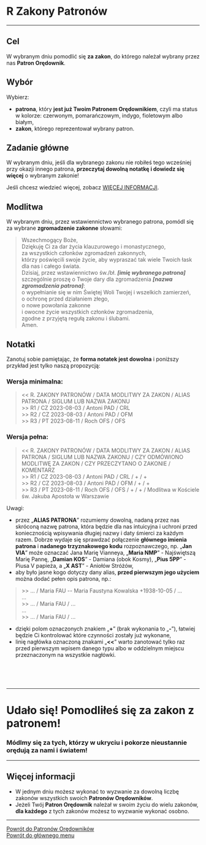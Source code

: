 # <span class="status status-list"><span class="status status-list">R</span> Zakony Patronów</span>
---
## Cel
W <span class="selected-day-info">wybranym dniu</span> pomodlić się **za zakon**, do którego należał wybrany przez nas **Patron Orędownik**.
## Wybór
Wybierz:
- **patrona**, który **jest już Twoim Patronem Orędownikiem**, czyli ma status w kolorze: <span class="status status-red">czerwonym</span>, <span class="status status-orange">pomarańczowym</span>, <span class="status status-indigo">indygo</span>, <span class="status status-violet">fioletowym</span> albo <span class="status status-white">białym</span>,
- **zakon**, którego reprezentował wybrany patron.
## Zadanie główne
W <span class="selected-day-info">wybranym dniu</span>, jeśli dla wybranego zakonu nie robiłeś tego wcześniej przy okazji innego patrona, **przeczytaj dowolną notatkę i dowiedz się więcej** o wybranym zakonie!

Jeśli chcesz wiedzieć więcej, zobacz [WIĘCEJ INFORMACJI](#zakony-patronow-wiecej-informacji).
## Modlitwa
W <span class="selected-day-info">wybranym dniu</span>, przez wstawiennictwo wybranego patrona, pomódl się za wybrane **zgromadzenie zakonne** słowami:
> Wszechmogący Boże,  
> Dziękuję Ci za dar życia klauzurowego i monastycznego,  
> za wszystkich członków zgromadzeń zakonnych,  
> którzy poświęcili swoje życie, aby wypraszać tak wiele Twoich łask dla nas i całego świata.  
> Dzisiaj, przez wstawiennictwo św./bł. **_[imię wybranego patrona]_**  
> szczególnie proszę o Twoje dary dla zgromadzenia **_[nazwa zgromadzenia patrona]_**:  
> o wypełnianie się w nim Świętej Woli Twojej i wszelkich zamierzeń,  
> o ochronę przed działaniem złego,  
> o nowe powołania zakonne  
> i owocne życie wszystkich członków zgromadzenia,  
> zgodne z przyjętą regułą zakonu i ślubami.  
> Amen.
## Notatki
Zanotuj sobie pamiętając, że **forma notatek jest dowolna** i poniższy przykład jest tylko naszą propozycją:
### Wersja minimalna:
> \<\< R. ZAKONY PATRONÓW / DATA MODLITWY ZA ZAKON / ALIAS PATRONA / SIGLUM LUB NAZWA ZAKONU  
> \>\> R1 / CZ 2023-08-03 / Antoni PAD / CRL  
> \>\> R2 / CZ 2023-08-03 / Antoni PAD / OFM  
> \>\> R3 / PT 2023-08-11 / Roch OFS / OFS
### Wersja pełna:
> \<\< R. ZAKONY PATRONÓW / DATA MODLITWY ZA ZAKON / ALIAS PATRONA / SIGLUM LUB NAZWA ZAKONU / CZY ODMÓWIONO MODLITWĘ ZA ZAKON / CZY PRZECZYTANO O ZAKONIE / KOMENTARZ  
> \>\> R1 / CZ 2023-08-03 / Antoni PAD / CRL / + / +  
> \>\> R2 / CZ 2023-08-03 / Antoni PAD / OFM / + / +  
> \>\> R3 / PT 2023-08-11 / Roch OFS / OFS / + / + / Modlitwa w Kościele św. Jakuba Apostoła w Warszawie

Uwagi:
- przez „**ALIAS PATRONA**” rozumiemy dowolną, nadaną przez nas skróconą nazwę patrona, która będzie dla nas intuicyjna i uchroni przed koniecznością wpisywania długiej nazwy i daty śmierci za każdym razem. Dobrze wydaje się sprawdzać połączenie **głównego imienia patrona** i **nadanego trzyznakowego kodu** rozpoznawczego, np. „**Jan VIA**” może oznaczać Jana Marię Vianneya, „**Maria NMP**” - Najświętszą Marię Pannę, „**Damian KOS**” - Damiana (obok Kosmy), „**Pius 5PP**” - Piusa V papieża, a „**X AST**” - Aniołów Stróżów,
- aby było jasne kogo dotyczy dany alias, **przed pierwszym jego użyciem** można dodać pełen opis patrona, np.:
> \>\> ... / Maria FAU -- Maria Faustyna Kowalska +1938-10-05 / ...  
> ...  
> \>\> ... / Maria FAU / ...  
> ...  
> \>\> ... / Maria FAU / ...
- dzięki polom oznaczonych znakiem „**+**” (brak wykonania to „**-**”), łatwiej będzie Ci kontrolować które czynności zostały już wykonane,
- linię nagłówka oznaczoną znakami „**<<**” warto zanotować tylko raz przed pierwszym wpisem danego typu albo w oddzielnym miejscu przeznaczonym na wszystkie nagłówki.
<br />
<br />
<br />

---
# Udało się! Pomodliłeś się za zakon z patronem!
### Módlmy się za tych, którzy w ukryciu i pokorze nieustannie orędują za nami i światem!
---

## <span id="zakony-patronow-wiecej-informacji">Więcej informacji</span>
- W jednym dniu możesz wykonać to wyzwanie za dowolną liczbę zakonów wszystkich swoich **Patronów Orędowników**.
- Jeżeli Twój **Patron Orędownik** należał w swoim życiu do wielu zakonów, **dla każdego** z tych zakonów możesz to wyzwanie wykonać osobno.

---
[Powrót do Patronów Orędowników](patroni_oredownicy.md)  
[Powrót do głównego menu](index.md)
